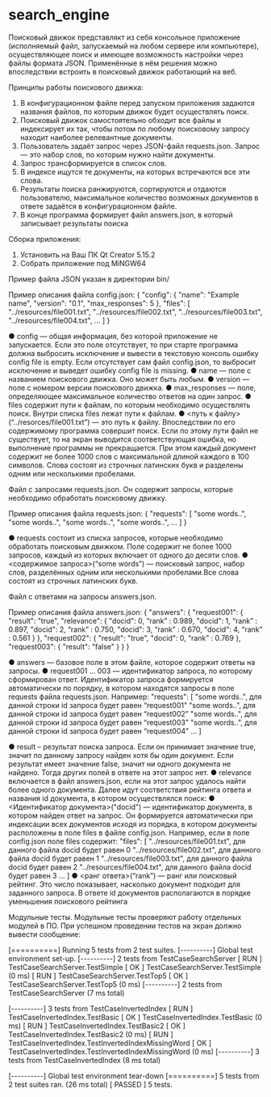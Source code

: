 # search_engine
Поисковый движок представлякт из себя консольное приложение
(исполняемый файл, запускаемый на любом сервере или компьютере),
осуществляющее поиск и имеющее возможность настройки через файлы формата
JSON. Применённые в нём решения можно впоследствии встроить в поисковый
движок работающий на веб.

Принципы работы поискового движка:
1. В конфигурационном файле перед запуском приложения задаются названия
файлов, по которым движок будет осуществлять поиск.
2. Поисковый движок самостоятельно обходит все файлы и
индексирует их так, чтобы потом по любому поисковому запросу находит наиболее
релевантные документы.
3. Пользователь задаёт запрос через JSON-файл requests.json. Запрос — это
набор слов, по которым нужно найти документы.
4. Запрос трансформируется в список слов.
5. В индексе ищутся те документы, на которых встречаются все эти слова.
6. Результаты поиска ранжируются, сортируются и отдаются пользователю,
максимальное количество возможных документов в ответе задаётся в
конфигурационном файле.
7. В конце программа формирует файл answers.json, в который записывает
результаты поиска

Сборка приложения:
1. Установить на Ваш ПК  Qt Creator 5.15.2
2. Собрать приложение под MiNGW64

Пример файла JSON указан в директории bin/

Пример описания файла config.json:
{
"config": {
"name": "Example name",
"version": "0.1",
"max_responses": 5
},
"files": [
"../resources/file001.txt",
"../resources/file002.txt",
"../resources/file003.txt",
"../resources/file004.txt",
…
]
}

● config — общая информация, без которой приложение не запускается. Если это
поле отсутствует, то при старте программа должна выбросить исключение и
вывести в текстовую консоль ошибку config file is empty. Если отсутствует сам
файл config.json, то выбросит исключение и выведет ошибку config
file is missing.
● name — поле с названием поискового движка. Оно может быть любым.
● version — поле с номером версии поискового движка.
● max_responses — поле, определяющее максимальное количество ответов на
один запрос.
● files содержит пути к файлам, по которым необходимо осуществлять поиск.
Внутри списка files лежат пути к файлам.
● <путь к файлу>(“../resorces/file001.txt”) — это путь к файлу. Впоследствии по его
содержимому программа совершит поиск. Если по этому пути файл не
существует, то на экран выводится соответствующая ошибка, но выполнение
программы не прекращается. При этом каждый документ содержит не более
1000 слов с максимальной длиной каждого в 100 символов. Слова
состоят из строчных латинских букв и разделены одним или несколькими
пробелами.

Файл с запросами requests.json.
Он содержит запросы, которые необходимо обработать поисковому движку.

Пример описания файла requests.json:
{
"requests": [
"some words..",
"some words..",
"some words..",
"some words..",
…
]
}

● requests состоит из списка запросов, которые необходимо обработать
поисковым движком. Поле содержит не более 1000 запросов, каждый из
которых включает от одного до десяти слов.
● <содержимое запроса>(“some words”) — поисковый запрос, набор слов,
разделённых одним или несколькими пробелами.Все слова состоят из строчных латинских букв.

Файл с ответами на запросы answers.json.

Пример описания файла answers.json:
{
"answers": {
"request001": {
"result": "true",
"relevance": {
"docid": 0, “rank” : 0.989,
"docid": 1, “rank” : 0.897,
"docid": 2, “rank” : 0.750,
"docid": 3, “rank” : 0.670,
"docid": 4, “rank” : 0.561
}
},
"request002": {
"result": "true",
"docid": 0, “rank” : 0.769
},
"request003": {
"result": "false"
}
}
}


● answers — базовое поле в этом файле, которое содержит ответы на запросы.
● request001 … 003 — идентификатор запроса, по которому сформирован ответ.
Идентификатор запроса формируется автоматически по порядку, в котором
находятся запросы в поле requests файла requests.json. Например:
"requests": [
"some words..", для данной строки id запроса будет равен “request001”
"some words..", для данной строки id запроса будет равен “request002”
"some words..", для данной строки id запроса будет равен “request003”
"some words..", для данной строки id запроса будет равен “request004”
…
]

● result – результат поиска запроса. Если он принимает значение true, значит по
данному запросу найден хотя бы один документ. Если результат имеет значение
false, значит ни одного документа не найдено. Тогда других полей в ответе на
этот запрос нет.
● relevance включается в файл answers.json, если на этот запрос удалось найти
более одного документа.
Далее идут соответствия рейтинга ответа и названия id документа, в котором
осуществлялся поиск:
● <Идентификатор документа>("docid") — идентификатор документа, в котором
найден ответ на запрос. Он формируется автоматически при индексации всех
документов исходя из порядка, в котором документы расположены в поле files в
файле config.json. Например, если в поле config.json поле files содержит:
"files": [
"../resources/file001.txt", для данного файла docid будет равен 0
"../resources/file002.txt", для данного файла docid будет равен 1
"../resources/file003.txt", для данного файла docid будет равен 2
"../resources/file004.txt", для данного файла docid будет равен 3
…
]
● <ранг ответа>(“rank”) — ранг или поисковый рейтинг. Это число показывает,
насколько документ подходит для заданного запроса. В ответе id документов
располагаются в порядке уменьшения поискового рейтинга

Модульные тесты.
Модульные тесты проверяют работу отдельных модулей в ПО.
При успешном проведении тестов на экран должно вывести сообщение:

[==========] Running 5 tests from 2 test suites.
[----------] Global test environment set-up.
[----------] 2 tests from TestCaseSearchServer
[ RUN      ] TestCaseSearchServer.TestSimple
[       OK ] TestCaseSearchServer.TestSimple (0 ms)
[ RUN      ] TestCaseSearchServer.TestTop5
[       OK ] TestCaseSearchServer.TestTop5 (0 ms)
[----------] 2 tests from TestCaseSearchServer (7 ms total)

[----------] 3 tests from TestCaseInvertedIndex
[ RUN      ] TestCaseInvertedIndex.TestBasic
[       OK ] TestCaseInvertedIndex.TestBasic (0 ms)
[ RUN      ] TestCaseInvertedIndex.TestBasic2
[       OK ] TestCaseInvertedIndex.TestBasic2 (0 ms)
[ RUN      ] TestCaseInvertedIndex.TestInvertedIndexMissingWord
[       OK ] TestCaseInvertedIndex.TestInvertedIndexMissingWord (0 ms)
[----------] 3 tests from TestCaseInvertedIndex (8 ms total)

[----------] Global test environment tear-down
[==========] 5 tests from 2 test suites ran. (26 ms total)
[  PASSED  ] 5 tests.

